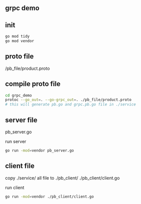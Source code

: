 ## grpc demo

## init

```bash
go mod tidy
go mod vendor
```

## proto file

/pb_file/product.proto

## compile proto file

```bash
cd grpc_demo
protoc --go_out=. --go-grpc_out=. ./pb_file/product.proto
# this will generate pb.go and grpc.pb.go file in ./service
```

## server file

pb_server.go

run server
```bash
go run -mod=vendor pb_server.go
```

## client file

copy ./service/ all file to ./pb_client/
./pb_client/client.go

run client
```bash
go run -mod=vendor ./pb_client/client.go
```


